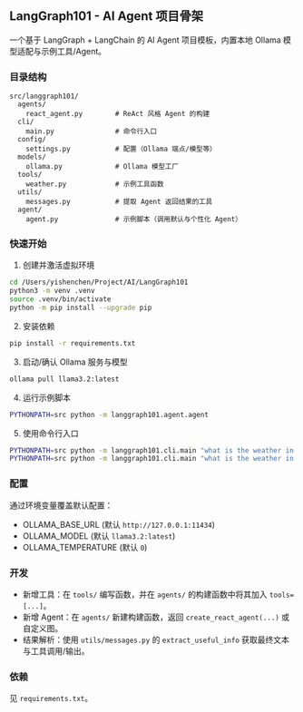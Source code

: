 ## LangGraph101 - AI Agent 项目骨架

一个基于 LangGraph + LangChain 的 AI Agent 项目模板，内置本地 Ollama 模型适配与示例工具/Agent。

### 目录结构
```
src/langgraph101/
  agents/
    react_agent.py        # ReAct 风格 Agent 的构建
  cli/
    main.py               # 命令行入口
  config/
    settings.py           # 配置（Ollama 端点/模型等）
  models/
    ollama.py             # Ollama 模型工厂
  tools/
    weather.py            # 示例工具函数
  utils/
    messages.py           # 提取 Agent 返回结果的工具
  agent/
    agent.py              # 示例脚本（调用默认与个性化 Agent）
```

### 快速开始
1. 创建并激活虚拟环境
```bash
cd /Users/yishenchen/Project/AI/LangGraph101
python3 -m venv .venv
source .venv/bin/activate
python -m pip install --upgrade pip
```

2. 安装依赖
```bash
pip install -r requirements.txt
```

3. 启动/确认 Ollama 服务与模型
```bash
ollama pull llama3.2:latest
```

4. 运行示例脚本
```bash
PYTHONPATH=src python -m langgraph101.agent.agent
```

5. 使用命令行入口
```bash
PYTHONPATH=src python -m langgraph101.cli.main "what is the weather in sf"
PYTHONPATH=src python -m langgraph101.cli.main "what is the weather in sf" --user "John Smith"
```

### 配置
通过环境变量覆盖默认配置：
- OLLAMA_BASE_URL (默认 `http://127.0.0.1:11434`)
- OLLAMA_MODEL (默认 `llama3.2:latest`)
- OLLAMA_TEMPERATURE (默认 `0`)

### 开发
- 新增工具：在 `tools/` 编写函数，并在 `agents/` 的构建函数中将其加入 `tools=[...]`。
- 新增 Agent：在 `agents/` 新建构建函数，返回 `create_react_agent(...)` 或自定义图。
- 结果解析：使用 `utils/messages.py` 的 `extract_useful_info` 获取最终文本与工具调用/输出。

### 依赖
见 `requirements.txt`。


